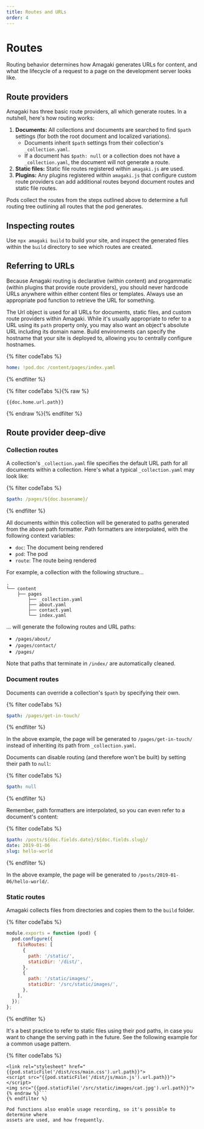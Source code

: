 ```yaml
---
title: Routes and URLs
order: 4
---
```

# Routes

Routing behavior determines how Amagaki generates URLs for content, and what the
lifecycle of a request to a page on the development server looks like.

## Route providers

Amagaki has three basic route providers, all which generate routes. In a
nutshell, here's how routing works:

1. **Documents:** All collections and documents are searched to find `$path` settings (for both
   the root document and localized variations).
    - Documents inherit `$path` settings from their collection's
      `_collection.yaml`.
    - If a document has `$path: null` or a collection does not have a
      `_collection.yaml`, the document will not generate a route.
2. **Static files:** Static file routes registered within `amagaki.js` are used.
3. **Plugins:** Any plugins registered within `amagaki.js` that configure custom route
   providers can add additional routes beyond document routes and static file
   routes.

Pods collect the routes from the steps outlined above to determine a full
routing tree outlining all routes that the pod generates.

## Inspecting routes

Use `npx amagaki build` to build your site, and inspect the generated files
within the `build` directory to see which routes are created.

## Referring to URLs

Because Amagaki routing is declarative (within content) and progammatic (within
plugins that provide route providers), you should never hardcode URLs anywhere
within either content files or templates. Always use an appropriate pod function
to retrieve the URL for something.

The Url object is used for all URLs for documents, static files, and custom
route providers within Amagaki. While it's usually appropriate to refer to a URL
using its `path` property only, you may also want an object's absolute URL
including its domain name. Build environments can specify the hostname that your
site is deployed to, allowing you to centrally configure hostnames.

{% filter codeTabs %}
```yaml
home: !pod.doc /content/pages/index.yaml
```
{% endfilter %}

{% filter codeTabs %}{% raw %}
```nunjucks
{{doc.home.url.path}}
```
{% endraw %}{% endfilter %}

## Route provider deep-dive

### Collection routes

A collection's `_collection.yaml` file specifies the default URL path for all
documents within a collection. Here's what a typical `_collection.yaml` may look
like:

{% filter codeTabs %}
```yaml:title=_collection.yaml
$path: /pages/${doc.basename}/
```
{% endfilter %}

All documents within this collection will be generated to paths generated from
the above path formatter. Path formatters are interpolated, with the following
context variables:

- `doc`: The document being rendered
- `pod`: The pod
- `route`: The route being rendered

For example, a collection with the following structure...

```
.
└── content
    ├── pages
        ├── _collection.yaml
        ├── about.yaml
        ├── contact.yaml
        └── index.yaml
```

... will generate the following routes and URL paths:

- `/pages/about/`
- `/pages/contact/`
- `/pages/`

Note that paths that terminate in `/index/` are automatically cleaned.

### Document routes

Documents can override a collection's `$path` by specifying their own.

{% filter codeTabs %}
```yaml:title=/content/pages/contact.yaml
$path: /pages/get-in-touch/
```
{% endfilter %}

In the above example, the page will be generated to `/pages/get-in-touch/`
instead of inheriting its path from `_collection.yaml`.

Documents can disable routing (and therefore won't be built) by setting their
path to `null`:

{% filter codeTabs %}
```yaml:title=/content/pages/contact.yaml
$path: null
```
{% endfilter %}

Remember, path formatters are interpolated, so you can even refer to a
document's content:

{% filter codeTabs %}
```yaml:title=/content/pages/contact.yaml
$path: /posts/${doc.fields.date}/${doc.fields.slug}/
date: 2019-01-06
slug: hello-world
```
{% endfilter %}

In the above example, the page will be generated to
`/posts/2019-01-06/hello-world/`.

### Static routes

Amagaki collects files from directories and copies them to the `build` folder.

{% filter codeTabs %}
```javascript:title=amagaki.js
module.exports = function (pod) {
  pod.configure({
    fileRoutes: [
      {
        path: '/static/',
        staticDir: '/dist/',
      },
      {
        path: '/static/images/',
        staticDir: '/src/static/images/',
      },
    ],
  });
};
```
{% endfilter %}

It's a best practice to refer to static files using their pod paths, in case you
want to change the serving path in the future. See the following example for a
common usage pattern.

{% filter codeTabs %}
```nunjucks{%- raw %}
<link rel="stylesheet" href="{{pod.staticFile('/dist/css/main.css').url.path}}">
<script src="{{pod.staticFile('/dist/js/main.js').url.path}}"></script>
<img src="{{pod.staticFile('/src/static/images/cat.jpg').url.path}}">
{% endraw %}```
{% endfilter %}

Pod functions also enable usage recording, so it's possible to determine where
assets are used, and how frequently.